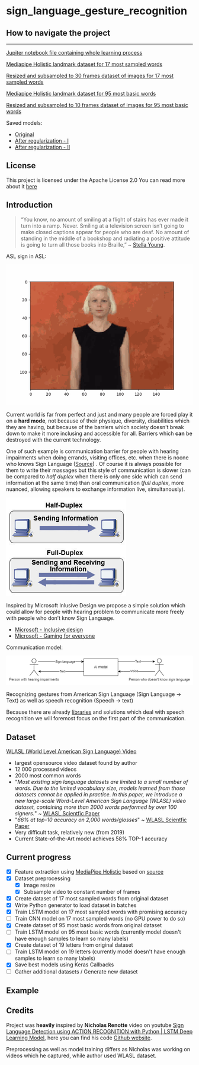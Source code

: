 # sign_language_gesture_recognition

## How to navigate the project
-------------------------------

[Jupiter notebook file containing whole learning process](./asl_gesture_recognition.ipynb)

[Mediapipe Holistic landmark dataset for 17 most sampled words](./keys_train)

[Resized and subsampled to 30 frames dataset of images for 17 most sampled words](./img_train)

[Mediapipe Holistic landmark dataset for 95 most basic words](./keys_dataset)

[Resized and subsampled to 10 frames dataset of images for 95 most basic words](./selected_dataset)

Saved models:
- [Original](./best_model.h5)
- [After regularization - I](./best_reg_model.h5)
- [After regularization - II](./best_reg_model_2.h5)

## License

This project is licensed under the Apache License 2.0
You can read more about it [here](./LICENSE)

## Introduction

> “You know, no amount of smiling at a flight of stairs has ever made it turn into a ramp. Never. Smiling at a television screen isn’t going to make closed captions appear for people who are deaf. No amount of standing in the middle of a bookshop and radiating a positive attitude is going to turn all those books into Braille,” ~ [Stella Young](https://epicassist.org/the-biggest-barrier-for-people-with-disability/).

ASL sign in ASL:

![ASL sign in ASL](asl.gif)


Current world is far from perfect and just and many people are forced play it on a **hard mode**, not because of their physique, diversity, disabilities which they are having, but because of the barriers which society doesn't break down to make it more inclusing and accessible for all. Barriers which **can** be destroyed with the current technology.

One of such example is communication barrier for people with hearing impairments when doing errands, visiting offices, etc. when there is noone who knows Sign Language ([Source](https://www.cdc.gov/ncbddd/disabilityandhealth/disability-barriers.html)) . Of course it is always possible for them to write their massages but this style of communication is slower (can be compared to *half duplex* when there is only one side which can send information at the same time) than oral communication (*full duplex*, more nuanced, allowing speakers to exchange information live, simultanously).

![Explaination of half and full duplex](duplex.jpg)

Inspired by Microsoft Inlusive Design we propose a simple solution which could allow for people with hearing problem to communicate more freely with people who don’t know Sign Language.

- [Microsoft - Inclusive design](https://www.microsoft.com/design/inclusive/)
- [Microsoft - Gaming for everyone](https://news.microsoft.com/gamingforeveryone/)

Communication model:

![Communication diagram, two people, one sends sign language to AI model which gives as an output text, other sends voice to AI model which gives as an output text](diag.png)

Recognizing gestures from American Sign Language (Sign Language -> Text) as well as speech recognition (Speech -> text) 

Because there are already [libraries](https://pypi.org/project/SpeechRecognition/) and solutions which deal with speech recognition we will foremost focus on the first part of the communication.

## Dataset

[WLASL (World Level American Sign Language) Video](https://www.kaggle.com/datasets/risangbaskoro/wlasl-processed)
- largest opensource video dataset found by author
- 12 000 processed videos
- 2000 most common words
- "*Most existing sign language datasets are limited to a small number of words. Due to the limited vocabulary size, models learned from those datasets cannot be applied in practice. In this paper, we introduce a new large-scale Word-Level American Sign Language (WLASL) video dataset, containing more than 2000 words performed by over 100 signers.*" ~ [WLASL Scientfic Paper](https://arxiv.org/abs/1910.11006)
- "*66% at top-10 accuracy on 2,000 words/glosses*"  ~ [WLASL Scientfic Paper](https://arxiv.org/abs/1910.11006)
- Very difficult task, relatively new (from 2019)
- Current State-of-the-Art model achieves 58% TOP-1 accuracy 


## Current progress

- [x] Feature extraction using [MediaPipe Holistic](https://google.github.io/mediapipe/solutions/holistic.html) based on [source](https://www.youtube.com/watch?v=doDUihpj6ro)
- [x] Dataset preprocessing
    - [x] Image resize
    - [x] Subsample video to constant number of frames
- [x] Create dataset of 17 most sampled words from original dataset
- [x] Write Python generator to load dataset in batches
- [x] Train LSTM model on 17 most sampled words with promising accuracy
- [ ] Train CNN model on 17 most sampled words (no GPU power to do so)
- [x] Create dataset of 95 most basic words from original dataset
- [ ] Train LSTM model on 95 most basic words (currently model doesn't have enough samples to learn so many labels)
- [x] Create dataset of 19 letters from original dataset
- [ ] Train LSTM model on 19 letters (currently model doesn't have enough samples to learn so many labels)
- [x] Save best models using Keras Callbacks
- [ ] Gather additional datasets / Generate new dataset

## Example

## Credits
Project was **heavily** inspired by **Nicholas Renotte** video on youtube [Sign Language Detection using ACTION RECOGNITION with Python | LSTM Deep Learning Model](https://www.youtube.com/watch?v=doDUihpj6ro), here you can find his code [Github website](https://github.com/nicknochnack/ActionDetectionforSignLanguage).

Preprocessing as well as model training differs as Nicholas was working on videos which he captured, while author used WLASL dataset.

